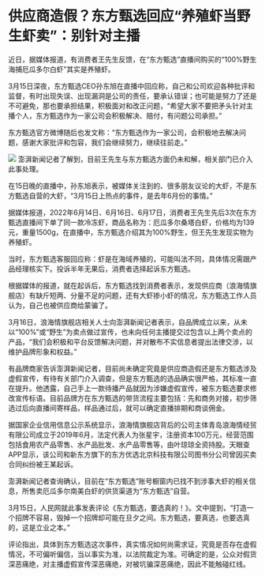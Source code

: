 # 供应商造假？东方甄选回应“养殖虾当野生虾卖”：别针对主播

近日，据媒体报道，有消费者王先生反馈，在“东方甄选”直播间购买的“100%野生海捕厄瓜多尔白虾”其实是养殖虾。

3月15日深夜，东方甄选CEO孙东旭在直播中回应称，自己和公司欢迎各种批评和监督，有时出现失误、出现漏洞是公司的责任，要承认错误；也可能是努力了还是不可避免，那也要承担结果，积极面对和改正问题，“希望大家不要把矛头针对主播个人，东方甄选作为一家公司会积极解决、赔付，有问题公司承担。”

东方甄选官方微博随后也发文称：“东方甄选作为一家公司，会积极地去解决问题，感谢大家批评和包容，我们会继续努力，继续往前走。”

![](https://inews.gtimg.com/om_bt/OTxMNwVpS4ihq0sdT75cPDI_y9f3QKBusLc1YF_pe5o7AAA/1000)
澎湃新闻记者了解到，目前王先生与东方甄选方面仍未和解，相关部门已介入此事处理。

在15日晚的直播中，孙东旭表示，被媒体关注到的、很多朋友议论的大虾，不是东方甄选自营的大虾，“3月15日上热点的事件，是去年6月份的事情。”

据媒体报道，2022年6月14日、6月16日、6月17日，消费者王先生先后3次在东方甄选直播间下单了同一款冷冻虾，商品名称为：厄瓜多尔桑塔白虾，价格均为139元，重量1500g，在直播中，东方甄选介绍其为100%野生，但王先生发现实物为养殖虾。

当时，东方甄选客服回应称：虾是在海域养殖的，可能叫法不同，具体情况需跟产品经理核实下。投诉半年无果后，消费者选择起诉东方甄选。

根据媒体的报道，就在起诉后，东方甄选找到消费者表示，发现供应商（浪海情旗舰店）有缺斤短两、分量不足的问题，还有大虾掺小虾的情况，东方甄选工作人员认为，自己也被供应商给蒙骗了。

3月16日，浪海情旗舰店相关人士向澎湃新闻记者表示，自品牌成立以来，从未以“100%”或“野生”为卖点做过宣传，也未向任何主播提交过包含以上两个卖点的产品，“我们会积极和平台反馈解决问题，并对散布不实信息者提出法律交涉，以维护品牌形象和权益。”

有品牌商家告诉澎湃新闻记者，目前尚未确定究竟是供应商造假还是东方甄选涉及虚假宣传，有待有关部门介入调查，但是东方甄选的选品确实很严格，其标准一直在提升。他透露，自己手上一款待播产品就因为涉嫌虚假宣传，被东方甄选要求修改宣传标语。目前品牌方在东方甄选的带货流程主要包括：先和商务对接，初步筛选过后向直播间寄样品，样品通过后，就可以确定直播排期和商谈佣金。

据国家企业信用信息公示系统显示，浪海情旗舰店背后的公司主体青岛浪海情经贸有限公司成立于2019年6月，法定代表人为张星宇，注册资本100万元，经营范围包括食用农产品零售、水产品批发、水产品零售等，由叶琼琼全资持股。天眼查APP显示，该公司和新东方旗下的东方优选北京科技有限公司图书分公司曾因买卖合同纠纷被王某起诉。

澎湃新闻记者查询确认，目前在“东方甄选”账号橱窗内已找不到涉事大虾的相关信息，所售卖厄瓜多尔南美白虾的供货渠道为“东方甄选”自营。

3月15日，人民网就此事发表评论《东方甄选，要选真的！》。文中提到，“打造一个招牌不容易，毁掉一个招牌却可能在旦夕之间。东方甄选，要真选，也要选真的，这是立业之本。”

评论指出，具体到东方甄选这次事件，真实情况如何尚需求证，究竟是否存在虚假情况，不可偏听偏信，当以事实为准，以法院裁定为准。可确定的是，公众对假货深恶痛绝，对主播虚假宣传深恶痛绝，对被坑骗深恶痛绝，因此不能触碰红线。

